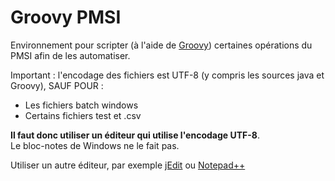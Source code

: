 <!--:encoding=UTF-8:-->

# Groovy PMSI

Environnement pour scripter (à l'aide de [Groovy](https://groovy-lang.org/)) certaines opérations du PMSI afin de les automatiser.

Important : l'encodage des fichiers est UTF-8 (y compris les sources java et Groovy), SAUF POUR :

- Les fichiers batch windows
- Certains fichiers test et .csv

**Il faut donc utiliser un éditeur qui utilise l'encodage UTF-8**.  
Le bloc-notes de Windows ne le fait pas.

Utiliser un autre éditeur, par exemple [jEdit](https://www.jedit.org)
ou [Notepad++](https://notepad-plus-plus.org/)


